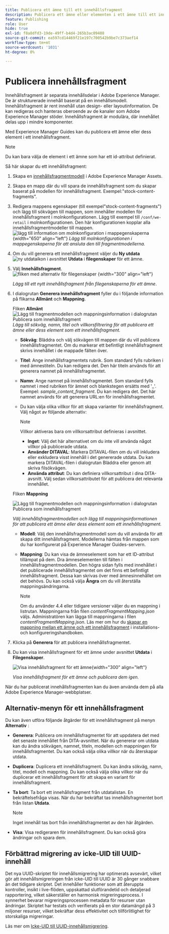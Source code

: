 ```yaml
---
title: Publicera ett ämne till ett innehållsfragment
description: Publicera ett ämne eller elementen i ett ämne till ett innehållsfragment i AEM Guides.  Lär dig hur du visar innehållsfragment för ett ämne och publicerar dem på nytt.
feature: Publishing
role: User
hide: true
exl-id: f8a8dfd3-19de-49ff-b4d4-265b3ac09488
source-git-commit: ea597cd14469f21e197c700542b9be7c373aef14
workflow-type: tm+mt
source-wordcount: '1031'
ht-degree: 0%

---
```


# Publicera innehållsfragment

Innehållsfragment är separata innehållsdelar i Adobe Experience Manager. De är strukturerade innehåll baserat på en innehållsmodell. Innehållsfragment är rent innehåll utan design- eller layoutinformation. De kan redigeras och hanteras oberoende av de kanaler som Adobe Experience Manager stöder. Innehållsfragment är modulära, där innehållet delas upp i mindre komponenter.

Med Experience Manager Guides kan du publicera ett ämne eller dess element i ett innehållsfragment.

>[!NOTE]
>
>Du kan bara välja de element i ett ämne som har ett id-attribut definierat.


Så här skapar du ett innehållsfragment:

1. Skapa en [innehållsfragmentmodell](https://experienceleague.adobe.com/docs/experience-manager-65/assets/content-fragments/content-fragments-models.html?lang=sv-SE) i Adobe Experience Manager Assets.
1. Skapa en mapp där du vill spara de innehållsfragment som du skapar baserat på modellen för innehållsfragment. Exempel:&quot;stock-content-fragments&quot;.
1. Redigera mappens egenskaper (till exempel&quot;stock-content-fragments&quot;) och lägg till sökvägen till mappen, som innehåller modellen för innehållsfragment i molnkonfigurationen.
Lägg till exempel till `/conf/we-retail` i molnkonfigurationen. Den här konfigurationen kopplar alla innehållsfragmentmodeller till mappen.\
   ![lägg till information om molnkonfiguration i mappegenskaperna](images/fragment-folder-cloud-configuration.png){width="650" align="left"}
   *Lägg till molnkonfigurationen i mappegenskaperna för att ansluta den till fragmentmodellerna.*

1. Om du vill generera ett innehållsfragment väljer du **Ny utdata** ![ny utdataikon](./images/Add_icon.svg) i avsnittet **Utdata** i **filegenskaper** för ett ämne.
1. Välj **Innehållsfragment**.\
   ![fliken med alternativ för filegenskaper](./images/file-properties-outputs-tab.png) {width="300" align="left"}

   *Lägg till ett nytt innehållsfragment från filegenskaperna för ett ämne*.

1. I dialogrutan **Generera innehållsfragment** fyller du i följande information på flikarna **Allmänt** och **Mappning**.

   Fliken **Allmänt**
   ![Lägg till fragmentmodellen och mappningsinformation i dialogrutan Publicera som innehållsfragment](images/generate-content-fragment.png)
   *Lägg till sökväg, namn, titel och villkorsfiltrering för att publicera ett ämne eller dess element som ett innehållsfragment.*


   * **Sökväg**: Bläddra och välj sökvägen till mappen där du vill publicera innehållsfragmentet. Om du markerar ett befintligt innehållsfragment skrivs innehållet i de mappade fälten över.
   * **Titel**: Ange innehållsfragmentets rubrik. Som standard fylls rubriken i med ämnestiteln. Du kan redigera det. Den här titeln används för att generera namnet på innehållsfragmentet.
   * **Namn**: Ange namnet på innehållsfragmentet. Som standard fylls namnet i med rubriken för ämnet och blankstegen ersätts med &#39;_&#39;. Exempel: *sample_content_fragment*. Du kan redigera det.  Det här namnet används för att generera URL:en för innehållsfragmentet.

   * Du kan välja olika villkor för att skapa varianter för innehållsfragment. Välj något av följande alternativ:

     >[!NOTE]
     > 
     > Villkor aktiveras bara om villkorsattribut definieras i avsnittet.

      * **Inget**: Välj det här alternativet om du inte vill använda något villkor på publicerade utdata.
      * **Använder DITAVAL**: Markera DITAVAL-filen om du vill inkludera eller exkludera visst innehåll i det genererade utdata. Du kan markera DITAVAL-filen i dialogrutan Bläddra eller genom att skriva filsökvägen.
      * **Använda attribut**: Du kan definiera villkorsattribut i dina DITA-avsnitt. Välj sedan villkorsattributet för att publicera det relevanta innehållet.






   Fliken **Mappning**

   ![Lägg till fragmentmodellen och mappningsinformation i dialogrutan Publicera som innehållsfragment](images/content-fragment-mapping.png)

   *Välj innehållsfragmentmodellen och lägg till mappningsinformationen för att publicera ett ämne eller dess element som ett innehållsfragment.*

   * **Modell**: Välj den innehållsfragmentmodell som du vill använda för att skapa ditt innehållsfragment. Modellerna hämtas från mappen som du har konfigurerat på Experience Manager Guides-servern.
   * **Mappning**: Du kan visa de ämneselement som har ett ID-attribut tillämpat på dem. Dra ämneselementen till fälten i innehållsfragmentmodellen.
Den högra sidan fylls med innehållet i det publicerade innehållsfragmentet om det finns ett befintligt innehållsfragment. Dessa kan skrivas över med ämnesinnehållet om det behövs. Du kan också välja **Ångra** om du vill återställa mappningsändringarna.


     >[!NOTE]
     >
     > Om du använder 4.4 eller tidigare versioner väljer du en mappning i listrutan. Mappningarna från filen *contentFragmentMapping.json* väljs.  Administratören kan lägga till mappningarna i filen *contentFragmentMapping.json*. Läs mer om hur du [skapar en mappning mellan ett ämne och ett innehållsfragment](/help/product-guide/cs-install-guide/conf-content-fragment-mapping-cs.md) i installations- och konfigureringshandboken.

1. Klicka på **Generera** för att publicera innehållsfragmentet.

1. Du kan visa innehållsfragment för ett ämne under avsnittet **Utdata** i **Filegenskaper**.

   ![Visa innehållsfragment för ett ämne](images/outputs-options-menu.png){width="300" align="left"}

   *Visa innehållsfragment för ett ämne och publicera dem igen.*


När du har publicerat innehållsfragmenten kan du även använda dem på alla Adobe Experience Manager-webbplatser.




## Alternativ-menyn för ett innehållsfragment

Du kan även utföra följande åtgärder för ett innehållsfragment på menyn **Alternativ** :

* **Generera**: Publicera om innehållsfragmentet för att uppdatera det med det senaste innehållet från DITA-avsnittet. När du genererar om utdata kan du ändra sökvägen, namnet, titeln, modellen och mappningen för innehållsfragmentet. Du kan också välja olika villkor när du återskapar utdata.

* **Duplicera**: Duplicera ett innehållsfragment. Du kan ändra sökväg, namn, titel, modell och mappning. Du kan också välja olika villkor när du duplicerar ett innehållsfragment för att skapa en variant för innehållsfragment.

* **Ta bort**: Ta bort ett innehållsfragment från utdatalistan. En bekräftelsefråga visas. När du har bekräftat tas innehållsfragmentet bort från listan **Utdata**.

  >[!NOTE]
  >
  > Inget innehåll tas bort från innehållsfragmentet av den här åtgärden.

* **Visa**: Visa redigeraren för innehållsfragment. Du kan också göra ändringar och spara dem.

## Förbättrad migrering av icke-UID till UUID-innehåll

Det nya UUID-skriptet för innehållsmigrering har optimerats avsevärt, vilket gör att innehållsmigreringen från icke-UID till UUID är 30 gånger snabbare än det tidigare skriptet. Det innehåller funktioner som att återuppta kontroller, insikt i live-flöden, uppskattad slutförandetid och detaljerad rapportering, vilket säkerställer en harmonisk migreringsprocess. I synnerhet bevarar migreringsprocessen metadata för resurser utan ändringar. Skriptet har testats och verifierats på en stor datamängd på 3 miljoner resurser, vilket bekräftar dess effektivitet och tillförlitlighet för storskaliga migreringar.

Läs mer om [Icke-UID till UUID-innehållsmigrering](/help/product-guide/install-guide/migrate-non-uuid-uuid.md).
